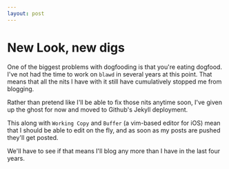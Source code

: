 ```yaml
---
layout: post
---
```


# New Look, new digs

One of the biggest problems with dogfooding is that you're eating dogfood. I've not had the time to work on `blawd` in several years at this point.
That means that all the nits I have with it still have cumulatively stopped me from blogging.

Rather than pretend like I'll be able to fix those nits anytime soon, I've given up the ghost for now and moved to Github's Jekyll deployment.

This along with `Working Copy` and `Buffer` (a vim-based editor for iOS) mean that I should be able to edit on the fly, and as soon as my posts are pushed they'll get posted.

We'll have to see if that means I'll blog any more than I have in the last four years.

